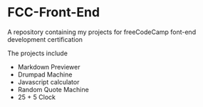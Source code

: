 # FCC-Front-End
A repository containing my projects for freeCodeCamp font-end development certification

The projects include
* Markdown Previewer
* Drumpad Machine
* Javascript calculator
* Random Quote Machine
* 25 + 5 Clock
